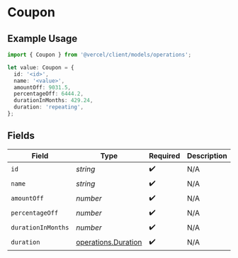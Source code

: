 # Coupon

## Example Usage

```typescript
import { Coupon } from '@vercel/client/models/operations';

let value: Coupon = {
  id: '<id>',
  name: '<value>',
  amountOff: 9031.5,
  percentageOff: 6444.2,
  durationInMonths: 429.24,
  duration: 'repeating',
};
```

## Fields

| Field              | Type                                                       | Required           | Description |
| ------------------ | ---------------------------------------------------------- | ------------------ | ----------- |
| `id`               | _string_                                                   | :heavy_check_mark: | N/A         |
| `name`             | _string_                                                   | :heavy_check_mark: | N/A         |
| `amountOff`        | _number_                                                   | :heavy_check_mark: | N/A         |
| `percentageOff`    | _number_                                                   | :heavy_check_mark: | N/A         |
| `durationInMonths` | _number_                                                   | :heavy_check_mark: | N/A         |
| `duration`         | [operations.Duration](../../models/operations/duration.md) | :heavy_check_mark: | N/A         |

